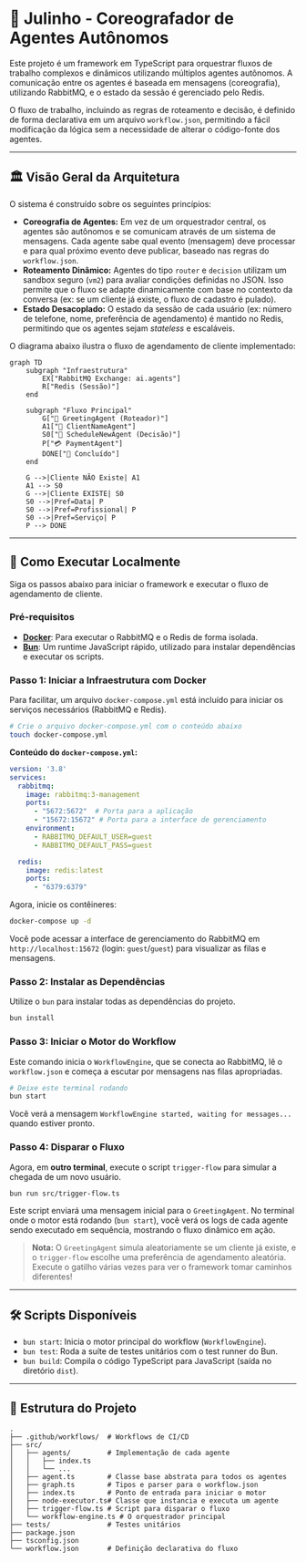 # 🤖 Julinho - Coreografador de Agentes Autônomos

Este projeto é um framework em TypeScript para orquestrar fluxos de trabalho complexos e dinâmicos utilizando múltiplos agentes autônomos. A comunicação entre os agentes é baseada em mensagens (coreografia), utilizando RabbitMQ, e o estado da sessão é gerenciado pelo Redis.

O fluxo de trabalho, incluindo as regras de roteamento e decisão, é definido de forma declarativa em um arquivo `workflow.json`, permitindo a fácil modificação da lógica sem a necessidade de alterar o código-fonte dos agentes.

---

## 🏛️ Visão Geral da Arquitetura

O sistema é construído sobre os seguintes princípios:

-   **Coreografia de Agentes:** Em vez de um orquestrador central, os agentes são autônomos e se comunicam através de um sistema de mensagens. Cada agente sabe qual evento (mensagem) deve processar e para qual próximo evento deve publicar, baseado nas regras do `workflow.json`.
-   **Roteamento Dinâmico:** Agentes do tipo `router` e `decision` utilizam um sandbox seguro (`vm2`) para avaliar condições definidas no JSON. Isso permite que o fluxo se adapte dinamicamente com base no contexto da conversa (ex: se um cliente já existe, o fluxo de cadastro é pulado).
-   **Estado Desacoplado:** O estado da sessão de cada usuário (ex: número de telefone, nome, preferência de agendamento) é mantido no Redis, permitindo que os agentes sejam *stateless* e escaláveis.

O diagrama abaixo ilustra o fluxo de agendamento de cliente implementado:

```mermaid
graph TD
    subgraph "Infraestrutura"
        EX["RabbitMQ Exchange: ai.agents"]
        R["Redis (Sessão)"]
    end

    subgraph "Fluxo Principal"
        G["🤖 GreetingAgent (Roteador)"]
        A1["👤 ClientNameAgent"]
        S0["🧭 ScheduleNewAgent (Decisão)"]
        P["💳 PaymentAgent"]
        DONE["🏁 Concluído"]
    end

    G -->|Cliente NÃO Existe| A1
    A1 --> S0
    G -->|Cliente EXISTE| S0
    S0 -->|Pref=Data| P
    S0 -->|Pref=Profissional| P
    S0 -->|Pref=Serviço| P
    P --> DONE
```

---

## 🚀 Como Executar Localmente

Siga os passos abaixo para iniciar o framework e executar o fluxo de agendamento de cliente.

### Pré-requisitos

-   **[Docker](https://www.docker.com/get-started/)**: Para executar o RabbitMQ e o Redis de forma isolada.
-   **[Bun](https://bun.sh/)**: Um runtime JavaScript rápido, utilizado para instalar dependências e executar os scripts.

### Passo 1: Iniciar a Infraestrutura com Docker

Para facilitar, um arquivo `docker-compose.yml` está incluído para iniciar os serviços necessários (RabbitMQ e Redis).

```bash
# Crie o arquivo docker-compose.yml com o conteúdo abaixo
touch docker-compose.yml
```

**Conteúdo do `docker-compose.yml`:**

```yaml
version: '3.8'
services:
  rabbitmq:
    image: rabbitmq:3-management
    ports:
      - "5672:5672"  # Porta para a aplicação
      - "15672:15672" # Porta para a interface de gerenciamento
    environment:
      - RABBITMQ_DEFAULT_USER=guest
      - RABBITMQ_DEFAULT_PASS=guest

  redis:
    image: redis:latest
    ports:
      - "6379:6379"
```

Agora, inicie os contêineres:

```bash
docker-compose up -d
```

Você pode acessar a interface de gerenciamento do RabbitMQ em `http://localhost:15672` (login: `guest`/`guest`) para visualizar as filas e mensagens.

### Passo 2: Instalar as Dependências

Utilize o `bun` para instalar todas as dependências do projeto.

```bash
bun install
```

### Passo 3: Iniciar o Motor do Workflow

Este comando inicia o `WorkflowEngine`, que se conecta ao RabbitMQ, lê o `workflow.json` e começa a escutar por mensagens nas filas apropriadas.

```bash
# Deixe este terminal rodando
bun start
```

Você verá a mensagem `WorkflowEngine started, waiting for messages...` quando estiver pronto.

### Passo 4: Disparar o Fluxo

Agora, em **outro terminal**, execute o script `trigger-flow` para simular a chegada de um novo usuário.

```bash
bun run src/trigger-flow.ts
```

Este script enviará uma mensagem inicial para o `GreetingAgent`. No terminal onde o motor está rodando (`bun start`), você verá os logs de cada agente sendo executado em sequência, mostrando o fluxo dinâmico em ação.

> **Nota:** O `GreetingAgent` simula aleatoriamente se um cliente já existe, e o `trigger-flow` escolhe uma preferência de agendamento aleatória. Execute o gatilho várias vezes para ver o framework tomar caminhos diferentes!

---

## 🛠️ Scripts Disponíveis

-   `bun start`: Inicia o motor principal do workflow (`WorkflowEngine`).
-   `bun test`: Roda a suíte de testes unitários com o test runner do Bun.
-   `bun build`: Compila o código TypeScript para JavaScript (saída no diretório `dist`).

---

## 📁 Estrutura do Projeto

```
.
├── .github/workflows/  # Workflows de CI/CD
├── src/
│   ├── agents/         # Implementação de cada agente
│   │   ├── index.ts
│   │   └── ...
│   ├── agent.ts        # Classe base abstrata para todos os agentes
│   ├── graph.ts        # Tipos e parser para o workflow.json
│   ├── index.ts        # Ponto de entrada para iniciar o motor
│   ├── node-executor.ts# Classe que instancia e executa um agente
│   ├── trigger-flow.ts # Script para disparar o fluxo
│   └── workflow-engine.ts # O orquestrador principal
├── tests/              # Testes unitários
├── package.json
├── tsconfig.json
└── workflow.json       # Definição declarativa do fluxo
```
